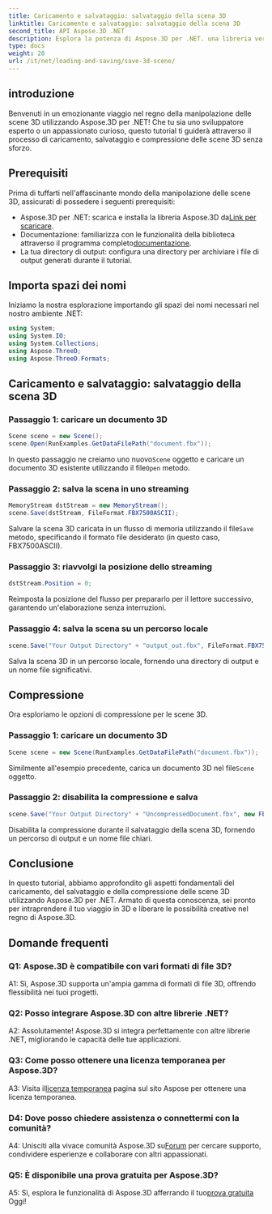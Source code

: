 ```yaml
---
title: Caricamento e salvataggio: salvataggio della scena 3D
linktitle: Caricamento e salvataggio: salvataggio della scena 3D
second_title: API Aspose.3D .NET
description: Esplora la potenza di Aspose.3D per .NET. una libreria versatile per una perfetta manipolazione delle scene 3D. Carica, salva e comprimi senza sforzo.
type: docs
weight: 20
url: /it/net/loading-and-saving/save-3d-scene/
---
```

## introduzione

Benvenuti in un emozionante viaggio nel regno della manipolazione delle scene 3D utilizzando Aspose.3D per .NET! Che tu sia uno sviluppatore esperto o un appassionato curioso, questo tutorial ti guiderà attraverso il processo di caricamento, salvataggio e compressione delle scene 3D senza sforzo.

## Prerequisiti

Prima di tuffarti nell'affascinante mondo della manipolazione delle scene 3D, assicurati di possedere i seguenti prerequisiti:

-  Aspose.3D per .NET: scarica e installa la libreria Aspose.3D da[Link per scaricare](https://releases.aspose.com/3d/net/).
-  Documentazione: familiarizza con le funzionalità della biblioteca attraverso il programma completo[documentazione](https://reference.aspose.com/3d/net/).
- La tua directory di output: configura una directory per archiviare i file di output generati durante il tutorial.

## Importa spazi dei nomi

Iniziamo la nostra esplorazione importando gli spazi dei nomi necessari nel nostro ambiente .NET:

```csharp
using System;
using System.IO;
using System.Collections;
using Aspose.ThreeD;
using Aspose.ThreeD.Formats;
```

## Caricamento e salvataggio: salvataggio della scena 3D

### Passaggio 1: caricare un documento 3D

```csharp
Scene scene = new Scene();
scene.Open(RunExamples.GetDataFilePath("document.fbx"));
```

 In questo passaggio ne creiamo uno nuovo`Scene` oggetto e caricare un documento 3D esistente utilizzando il file`Open` metodo.

### Passaggio 2: salva la scena in uno streaming

```csharp
MemoryStream dstStream = new MemoryStream();
scene.Save(dstStream, FileFormat.FBX7500ASCII);
```

Salvare la scena 3D caricata in un flusso di memoria utilizzando il file`Save` metodo, specificando il formato file desiderato (in questo caso, FBX7500ASCII).

### Passaggio 3: riavvolgi la posizione dello streaming

```csharp
dstStream.Position = 0;
```

Reimposta la posizione del flusso per prepararlo per il lettore successivo, garantendo un'elaborazione senza interruzioni.

### Passaggio 4: salva la scena su un percorso locale

```csharp
scene.Save("Your Output Directory" + "output_out.fbx", FileFormat.FBX7500ASCII);
```

Salva la scena 3D in un percorso locale, fornendo una directory di output e un nome file significativi.

## Compressione

Ora esploriamo le opzioni di compressione per le scene 3D.

### Passaggio 1: caricare un documento 3D

```csharp
Scene scene = new Scene(RunExamples.GetDataFilePath("document.fbx"));
```

 Similmente all'esempio precedente, carica un documento 3D nel file`Scene` oggetto.

### Passaggio 2: disabilita la compressione e salva

```csharp
scene.Save("Your Output Directory" + "UncompressedDocument.fbx", new FbxSaveOptions(FileFormat.FBX7500ASCII) { EnableCompression = false });
```

Disabilita la compressione durante il salvataggio della scena 3D, fornendo un percorso di output e un nome file chiari.

## Conclusione

In questo tutorial, abbiamo approfondito gli aspetti fondamentali del caricamento, del salvataggio e della compressione delle scene 3D utilizzando Aspose.3D per .NET. Armato di questa conoscenza, sei pronto per intraprendere il tuo viaggio in 3D e liberare le possibilità creative nel regno di Aspose.3D.

## Domande frequenti

### Q1: Aspose.3D è compatibile con vari formati di file 3D?

A1: Sì, Aspose.3D supporta un'ampia gamma di formati di file 3D, offrendo flessibilità nei tuoi progetti.

### Q2: Posso integrare Aspose.3D con altre librerie .NET?

A2: Assolutamente! Aspose.3D si integra perfettamente con altre librerie .NET, migliorando le capacità delle tue applicazioni.

### Q3: Come posso ottenere una licenza temporanea per Aspose.3D?

 A3: Visita il[licenza temporanea](https://purchase.aspose.com/temporary-license/) pagina sul sito Aspose per ottenere una licenza temporanea.

### D4: Dove posso chiedere assistenza o connettermi con la comunità?

 A4: Unisciti alla vivace comunità Aspose.3D su[Forum](https://forum.aspose.com/c/3d/18) per cercare supporto, condividere esperienze e collaborare con altri appassionati.

### Q5: È disponibile una prova gratuita per Aspose.3D?

 A5: Sì, esplora le funzionalità di Aspose.3D afferrando il tuo[prova gratuita](https://releases.aspose.com/) Oggi!